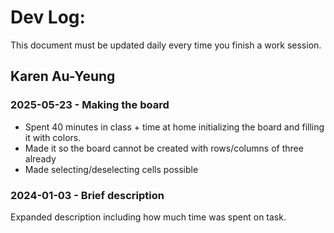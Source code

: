 # Dev Log:

This document must be updated daily every time you finish a work session.

## Karen Au-Yeung

### 2025-05-23 - Making the board
* Spent 40 minutes in class + time at home initializing the board and filling it with colors.
* Made it so the board cannot be created with rows/columns of three already
* Made selecting/deselecting cells possible

### 2024-01-03 - Brief description
Expanded description including how much time was spent on task.
